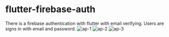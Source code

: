 # flutter-firebase-auth
There is a firebase authentication with flutter with email verifying. Users are signs in with email and password.
![ap-1](https://user-images.githubusercontent.com/106344213/225312479-3a4628a2-2f77-4852-9774-4346e5d16f41.PNG)
![ap-2](https://user-images.githubusercontent.com/106344213/225312491-8b24954e-b35b-4523-bb2c-0e8eaf1429d6.PNG)
![ap-3](https://user-images.githubusercontent.com/106344213/225312504-1d7014a5-9b19-4ff9-a2a9-f938f7092bd5.PNG) 
